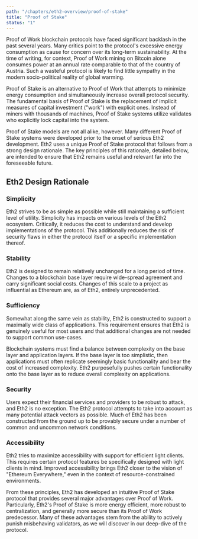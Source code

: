 ```yaml
---
path: "/chapters/eth2-overview/proof-of-stake"
title: "Proof of Stake"
status: "1"
---
```


Proof of Work blockchain protocols have faced significant backlash in the past several years. Many critics point to the protocol's excessive energy consumption as cause for concern over its long-term sustainability. At the time of writing, for context, Proof of Work mining on Bitcoin alone consumes power at an annual rate comparable to that of the country of Austria. Such a wasteful protocol is likely to find little sympathy in the modern socio-political reality of global warming.

Proof of Stake is an alternative to Proof of Work that attempts to minimize energy consumption and simultaneously increase overall protocol security. The fundamental basis of Proof of Stake is the replacement of implicit measures of capital investment ("work") with explicit ones. Instead of miners with thousands of machines, Proof of Stake systems utilize validates who explicitly lock capital into the system.

Proof of Stake models are not all alike, however. Many different Proof of Stake systems were developed prior to the onset of serious Eth2 development. Eth2 uses a unique Proof of Stake protocol that follows from a strong design rationale. The key principles of this rationale, detailed below, are intended to ensure that Eth2 remains useful and relevant far into the foreseeable future.

## Eth2 Design Rationale

### Simplicity
Eth2 strives to be as simple as possible while still maintaining a sufficient level of utility. Simplicity has impacts on various levels of the Eth2 ecosystem. Critically, it reduces the cost to understand and develop implementations of the protocol. This additionally reduces the risk of security flaws in either the protocol itself or a specific implementation thereof.

### Stability
Eth2 is designed to remain relatively unchanged for a long period of time. Changes to a blockchain base layer require wide-spread agreement and carry significant social costs. Changes of this scale to a project as influential as Ethereum are, as of Eth2, entirely unprecedented.

### Sufficiency
Somewhat along the same vein as stability, Eth2 is constructed to support a maximally wide class of applications. This requirement ensures that Eth2 is genuinely useful for most users and that additional changes are not needed to support common use-cases.

Blockchain systems must find a balance between complexity on the base layer and application layers. If the base layer is too simplistic, then applications must often replicate seemingly basic functionality and bear the cost of increased complexity. Eth2 purposefully pushes certain functionality onto the base layer as to reduce overall complexity on applications.

### Security
Users expect their financial services and providers to be robust to attack, and Eth2 is no exception. The Eth2 protocol attempts to take into account as many potential attack vectors as possible. Much of Eth2 has been constructed from the ground up to be provably secure under a number of common and uncommon network conditions.

### Accessibility
Eth2 tries to maximize accessibility with support for efficient light clients. This requires certain protocol features be specifically designed with light clients in mind. Improved accessibility brings Eth2 closer to the vision of "Ethereum Everywhere," even in the context of resource-constrained environments.

From these principles, Eth2 has developed an intuitive Proof of Stake protocol that provides several major advantages over Proof of Work. Particularly, Eth2's Proof of Stake is more energy efficient, more robust to centralization, and generally more secure than its Proof of Work predecessor. Many of these advantages stem from the ability to actively punish misbehaving validators, as we will discover in our deep-dive of the protocol.